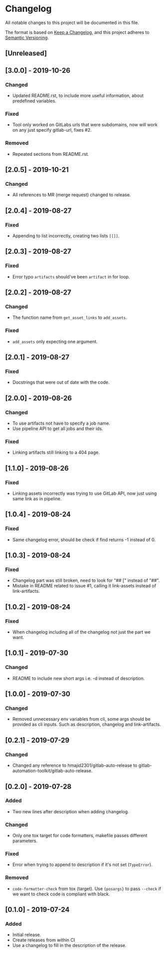# Changelog

All notable changes to this project will be documented in this file.

The format is based on [Keep a Changelog](https://keepachangelog.com/en/1.0.0/),
and this project adheres to [Semantic Versioning](https://semver.org/spec/v2.0.0.html).

## [Unreleased]

## [3.0.0] - 2019-10-26
### Changed
- Updated README.rst, to include more useful information, about predefined variables.

### Fixed
- Tool only worked on GitLabs urls that were subdomains, now will work on any just specify gitlab-url, fixes #2.

### Removed
- Repeated sections from README.rst.


## [2.0.5] - 2019-10-21
### Changed
- All references to MR (merge request) changed to release.

## [2.0.4] - 2019-08-27
### Fixed
- Appending to list incorrectly, creating two lists `[[]]`.

## [2.0.3] - 2019-08-27
### Fixed
- Error typo `artifacts` should've been `artifact` in for loop.

## [2.0.2] - 2019-08-27
### Changed
- The function name from `get_asset_links` to `add_assets`.

### Fixed
- `add_assets` only expecting one argument.

## [2.0.1] - 2019-08-27
### Fixed
- Docstrings that were out of date with the code.

## [2.0.0] - 2019-08-26
### Changed
- To use artifacts not have to specify a job name.
- Use pipeline API to get all jobs and their ids.

### Fixed
- Linking artifacts still linking to a 404 page.

## [1.1.0] - 2019-08-26
### Fixed
- Linking assets incorrectly was trying to use GitLab API, now just using same link as in pipeline.

## [1.0.4] - 2019-08-24
### Fixed
- Same changelog error, should be check if find returns -1 instead of 0.

## [1.0.3] - 2019-08-24
### Fixed
- Changelog part was still broken, need to look for "## [" instead of "##".
- Mistake in README related to issue #1, calling it link-assets instead of link-artifacts.

## [1.0.2] - 2019-08-24
### Fixed
- When changelog including all of the changelog not just the part we want.

## [1.0.1] - 2019-07-30
### Changed
- README to include new short args i.e. -d instead of description.

## [1.0.0] - 2019-07-30
### Changed
- Removed unnecessary env variables from cli, some args should be provided as cli inputs. Such as description, changelog and link-artifacts.

## [0.2.1] - 2019-07-29
### Changed
- Changed any reference to hmajid2301/gitlab-auto-release to gitlab-automation-toolkit/gitlab-auto-release.

## [0.2.0] - 2019-07-28
### Added
- Two new lines after description when adding changelog.

### Changed
- Only one tox target for code formatters, makefile passes different parameters.

### Fixed
- Error when trying to append to description if it's not set (`TypeError`).

### Removed
- `code-formatter-check` from tox (target). Use `{posargs}` to pass `--check` if we want to check code is compliant with black.

## [0.1.0] - 2019-07-24
### Added
- Initial release.
- Create releases from within CI
- Use a changelog to fill in the description of the release. 